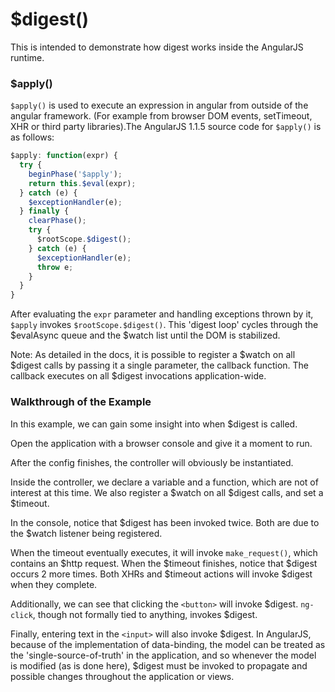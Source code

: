 # $digest()

This is intended to demonstrate how digest works inside the AngularJS runtime.

### $apply()

`$apply()` is used to execute an expression in angular from outside of the angular framework. (For example from browser DOM events, setTimeout, XHR or third party libraries).The AngularJS 1.1.5 source code for `$apply()` is as follows:

```javascript
$apply: function(expr) {
  try {
    beginPhase('$apply');
    return this.$eval(expr);
  } catch (e) {
    $exceptionHandler(e);
  } finally {
    clearPhase();
    try {
      $rootScope.$digest();
    } catch (e) {
      $exceptionHandler(e);
      throw e;
    }
  }
}
```

After evaluating the `expr` parameter and handling exceptions thrown by it, `$apply` invokes `$rootScope.$digest()`. This 'digest loop' cycles through the $evalAsync queue and the $watch list until the DOM is stabilized.

Note: As detailed in the docs, it is possible to register a $watch on all $digest calls by passing it a single parameter, the callback function. The callback executes on all $digest invocations application-wide.

### Walkthrough of the Example

In this example, we can gain some insight into when $digest is called.

Open the application with a browser console and give it a moment to run.

After the config finishes, the controller will obviously be instantiated.

Inside the controller, we declare a variable and a function, which are not of interest at this time. We also register a $watch on all $digest calls, and set a $timeout.

In the console, notice that $digest has been invoked twice. Both are due to the $watch listener being registered.

When the timeout eventually executes, it will invoke `make_request()`, which contains an $http request. When the $timeout finishes, notice that $digest occurs 2 more times. Both XHRs and $timeout actions will invoke $digest when they complete.

Additionally, we can see that clicking the `<button>` will invoke $digest. `ng-click`, though not formally tied to anything, invokes $digest.

Finally, entering text in the `<input>` will also invoke $digest. In AngularJS, because of the implementation of data-binding, the model can be treated as the 'single-source-of-truth' in the application, and so whenever the model is modified (as is done here), $digest must be invoked to propagate and possible changes throughout the application or views.
